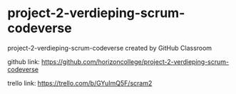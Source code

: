 # project-2-verdieping-scrum-codeverse
project-2-verdieping-scrum-codeverse created by GitHub Classroom

github link: https://github.com/horizoncollege/project-2-verdieping-scrum-codeverse

trello link: https://trello.com/b/GYuImQ5F/scram2

